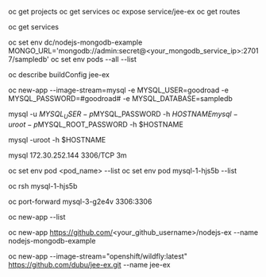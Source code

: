 
 oc get projects
  oc get services
 oc expose service/jee-ex
 oc get routes


oc get services

oc set env dc/nodejs-mongodb-example MONGO_URL='mongodb://admin:secret@<your_mongodb_service_ip>:27017/sampledb'
oc set env pods --all --list

oc describe buildConfig jee-ex

oc new-app --image-stream=mysql  -e MYSQL_USER=goodroad -e MYSQL_PASSWORD=#goodroad# -e MYSQL_DATABASE=sampledb

mysql -u $MYSQL_USER -p$MYSQL_PASSWORD -h $HOSTNAME 
mysql -uroot -p$MYSQL_ROOT_PASSWORD -h $HOSTNAME 

mysql -uroot -h $HOSTNAME 

mysql     172.30.252.144   <none>        3306/TCP   3m

oc set env pod <pod_name> --list
oc set env pod mysql-1-hjs5b --list

oc rsh mysql-1-hjs5b

oc port-forward mysql-3-g2e4v 3306:3306

oc new-app --list

oc new-app https://github.com/<your_github_username>/nodejs-ex --name nodejs-mongodb-example

oc new-app --image-stream="openshift/wildfly:latest" https://github.com/dubu/jee-ex.git --name jee-ex
